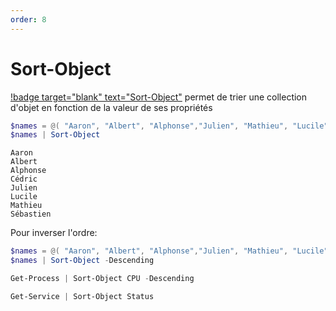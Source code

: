```yaml
---
order: 8
--- 
```


# Sort-Object

[!badge target="blank" text="Sort-Object"](https://learn.microsoft.com/fr-fr/powershell/module/microsoft.powershell.utility/sort-object?view=powershell-7.3) permet de trier une collection d'objet en fonction de la valeur de ses propriétés

```powershell
$names = @( "Aaron", "Albert", "Alphonse","Julien", "Mathieu", "Lucile", "Cédric", "Sébastien")
$names | Sort-Object
```

```text Output :icon-chevron-right: 
Aaron
Albert
Alphonse
Cédric
Julien
Lucile
Mathieu
Sébastien
```

Pour inverser l'ordre:

```powershell
$names = @( "Aaron", "Albert", "Alphonse","Julien", "Mathieu", "Lucile", "Cédric", "Sébastien")
$names | Sort-Object -Descending
```


```powershell
Get-Process | Sort-Object CPU -Descending
```

```powershell
Get-Service | Sort-Object Status
```
